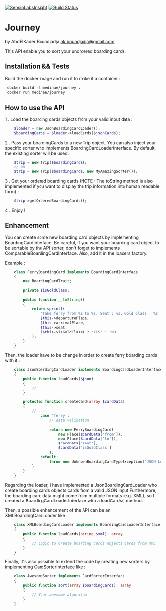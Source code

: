 [![SensioLabsInsight](https://insight.sensiolabs.com/projects/0d184d8b-49b6-4969-ad1a-ffbafb23714c/mini.png)](https://insight.sensiolabs.com/projects/0d184d8b-49b6-4969-ad1a-ffbafb23714c)
[![Build Status](https://travis-ci.org/medinae/php-journey-sorter.svg?branch=master)](https://travis-ci.org/medinae/php-journey-sorter)
# Journey

by AbdElKader Bouadjadja <ak.bouadjadja@gmail.com>

This API enable you to sort your unordered boarding cards.

## Installation && Tests

Build the docker image and run it to make it a container :

```bash
 docker build -t medinae/journey .
 docker run medinae/journey

```

## How to use the API

1 . Load the boarding cards objects from your valid input data :

```php
    $loader = new JsonBoardingCardLoader();
    $boardingCards = $loader->loadCards($jsonCards);
```

2 . Pass your boardingCards to a new Trip object. You can also inject your specific sorter who implements BoardingCardLoaderInterface. By default, the existing sorter will be used.
    
```php
    $trip = new Trip($boardingCards);
    // OR
    $trip = new Trip($boardingCards, new MyAmazingSorter());
```

3 . Get your ordered boarding cards (NOTE : The toString method is also implemented if you want to display the trip information into human readable form) :

```php
    $trip->getOrderedBoardingCards();
```

4 . Enjoy !

    
## Enhancement

You can create some new boarding card objects by implementing BoardingCardInterface. Be careful, if you want your boarding card object to be sortable by the API sorter, don't forget to implements ComparableBoardingCardInterface.
Also, add it in the loaders factory.

Example :     
    
```php
    class FerryBoardingCard implements BoardingCardInterface
    {
        use BoardingCardTrait;
        
        private $isGoldClass;
        
        public function __toString()
        {
            return sprintf(
                'Take ferry from %s to %s. Seat : %s. Gold class : %s',
                $this->departurePlace,
                $this->arrivalPlace,
                $this->seat,
                ($this->isGoldClass) ? 'YES' : 'NO'
            );
        }
    }
```
    
Then, the loader have to be change in order to create ferry boarding cards with it : 

```php
    class JsonBoardingCardLoader implements BoardingCardLoaderInterface
    {
        public function loadCards($json)
        {
            // ...
        }
    
        protected function createCard(array $cardData)
        {
            // ...
                case 'ferry':
                    // data validation
    
                    return new FerryBoardingCard(
                        new Place($cardData['from']),
                        new Place($cardData['to']),
                        $cardData['seat'],
                        $cardData['isGoldClass']
                    );
                default:
                    throw new UnknownBoardingCardTypeException('JSON Loading : Unknown board card type '.$type);
            }
        }
    }
```

Regarding the loader, i have implemented a JsonBoardingCardLoader who create boarding cards objects cards from a valid JSON input
Furthermore, the boarding card data might come from multiple formats (e.g. XML), so I created a BoardingCardLoaderInterface with a loadCards() method.

Then, a possible enhancement of the API can be an XMLBoardingCardLoader like :
    
```php
    class XMLBoardingCardLoader implements BoardingCardLoaderInterface
    {
        public function loadCards(string $xml): array
        {
            // Logic to create boarding cards objects cards from XML
        }
    }
```


Finally, it's also possible to extend the code by creating new sorters by implementing CardSorterInterface like :

```php
    class AwesomeSorter implements CardSorterInterface
    {
        public function sort(array $boardingCards): array
        {
            // Your awesome algorithm
        }
    }
```
